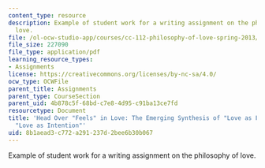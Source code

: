 ```yaml
---
content_type: resource
description: Example of student work for a writing assignment on the philosophy of
  love.
file: /ol-ocw-studio-app/courses/cc-112-philosophy-of-love-spring-2013/8b1aead3c772a291237d2bee6b30b067_MITCC_112S13_Paper1.pdf
file_size: 227090
file_type: application/pdf
learning_resource_types:
- Assignments
license: https://creativecommons.org/licenses/by-nc-sa/4.0/
ocw_type: OCWFile
parent_title: Assignments
parent_type: CourseSection
parent_uid: 4b878c5f-68bd-c7e8-4d95-c91ba13ce7fd
resourcetype: Document
title: 'Head Over "Feels" in Love: The Emerging Synthesis of "Love as Feeling" and
  "Love as Intention"'
uid: 8b1aead3-c772-a291-237d-2bee6b30b067
---
```

Example of student work for a writing assignment on the philosophy of love.